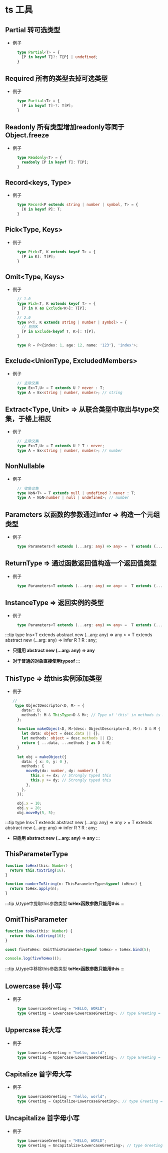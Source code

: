 # ts 工具

## Partial 转可选类型

- 例子
  ```typescript
    type Partial<T> = {
      [P in keyof T]?: T[P] | undefined;
    }
  ```

## Required 所有的类型去掉可选类型

- 例子
  ```typescript
    type Partial<T> = {
      [P in keyof T]-?: T[P];
    }
  ```


## Readonly 所有类型增加readonly等同于 <strong>Object.freeze</strong>

- 例子
  ```typescript
    type Readonly<T> = {
      readonly [P in keyof T]: T[P];
    }
  ```

## Record<keys, Type>

- 例子
  ```typescript
    type Record<P extends string | number | symbol, T> = {
      [K in keyof P]: T;
    }
  ```

## Pick<Type, Keys>

- 例子
  ```typescript
    type Pick<T, K extends keyof T> = {
      [P in K]: T[P];
    }
  ```

## Omit<Type, Keys>

- 例子
  ```typescript
    // 1.0
    type Pick<T, K extends keyof T> = {
      [P in K as Exclude<K>]: T[P];
    }
    // 2.0
    type P<T, K extends string | number | symbol> = {
      // 剔除K
      [P in Exclude<keyof T, K>]: T[P];
    }

    type R = P<{index: 1, age: 12, name: '123'}, 'index'>;

  ```

## Exclude<UnionType, ExcludedMembers>

- 例子
  ```typescript
    // 去除交集
    type Ex<T,U> = T extends U ? never : T;
    type A = Ex<string | number, number>; // string

  ```

## Extract<Type, Unit> => 从联合类型中取出与type交集，于楼上相反

- 例子
  ```typescript
    // 去除交集
    type Ex<T,U> = T extends U ? T : never;
    type A = Ex<string | number, number>; // number

  ```

## NonNullable

- 例子
  ```typescript
    // 收集交集
    type NoN<T> = T extends null | undefined ? never : T;
    type A = NoN<number | null | undefined>; // number

  ```

## Parameters 以函数的参数通过infer => 构造一个元组类型

- 例子
  ```typescript
    type Parameters<T extends (...arg: any) => any> =  T extends (...arg: infer R) => any ? R : never;

  ```

## ReturnType => 通过函数返回值构造一个返回值类型

- 例子
  ```typescript
    type Parameters<T extends (...arg: any) => any> =  T extends (...arg: any) => infer R ? R : never;

  ```

## InstanceType => 返回实例的类型

- 例子
  ```typescript
    type Parameters<T extends (...arg: any) => any> =  T extends (...arg: any) => infer R ? R : never;

  ```
:::tip
  type Ins<T extends abstract new (...arg: any) => any > = T extends abstract new (...arg: any) => infer R ? R : any;
  
  * **只适用 abstract new (...arg: any) => any**

  * **对于普通的对象直接使用typeof**
:::

## ThisType => 给this实例添加类型

- 例子
  ```typescript
  //
   type ObjectDescriptor<D, M> = {
      data?: D;
      methods?: M & ThisType<D & M>; // Type of 'this' in methods is D & M
    };
     
    function makeObject<D, M>(desc: ObjectDescriptor<D, M>): D & M {
      let data: object = desc.data || {};
      let methods: object = desc.methods || {};
      return { ...data, ...methods } as D & M;
    }
     
    let obj = makeObject({
      data: { x: 0, y: 0 },
      methods: {
        moveBy(dx: number, dy: number) {
          this.x += dx; // Strongly typed this
          this.y += dy; // Strongly typed this
        },
      },
    });
     
    obj.x = 10;
    obj.y = 20;
    obj.moveBy(5, 5);
  ```
:::tip
  type Ins<T extends abstract new (...arg: any) => any > = T extends abstract new (...arg: any) => infer R ? R : any;

  * **只适用 abstract new (...arg: any) => any**
:::

## ThisParameterType

  ```typescript
  function toHex(this: Number) {
    return this.toString(16);
  }

  function numberToString(n: ThisParameterType<typeof toHex>) {
    return toHex.apply(n);
  }
  ```
:::tip
  从type中提取this参数类型
  **toHex函数参数只能用this**
:::

## OmitThisParameter

  ```typescript
  function toHex(this: Number) {
    return this.toString(16);
  }

  const fiveToHex: OmitThisParameter<typeof toHex> = toHex.bind(5);

  console.log(fiveToHex());
  ```
:::tip
  从type中移除this参数类型
  **toHex函数参数只能用this**
:::


## Lowercase 转小写

- 例子
  ```typescript
    type LowercaseGreeting = "HELLO, WORLD";
    type Greeting = Lowercase<LowercaseGreeting>; // type Greeting = "hello, world"
  ```

## Uppercase 转大写

- 例子
  ```typescript
    type LowercaseGreeting = "hello, world";
    type Greeting = Uppercase<LowercaseGreeting>; // type Greeting = "HELLO, WORLD"
  ```

## Capitalize 首字母大写

- 例子
  ```typescript
    type LowercaseGreeting = "hello, world";
    type Greeting = Capitalize<LowercaseGreeting>; // type Greeting = "Hello, world"
  ```

## Uncapitalize 首字母小写

- 例子
  ```typescript
    type LowercaseGreeting = "HELLO, WORLD";
    type Greeting = Uncapitalize<LowercaseGreeting>; // type Greeting = "hELLO, WORLD"
  ```
